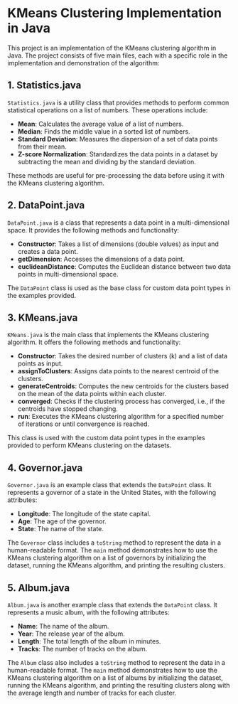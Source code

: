 # KMeans Clustering Implementation in Java

This project is an implementation of the KMeans clustering algorithm in Java. The project consists of five main files, each with a specific role in the implementation and demonstration of the algorithm:

## 1. Statistics.java

`Statistics.java` is a utility class that provides methods to perform common statistical operations on a list of numbers. These operations include:

- **Mean**: Calculates the average value of a list of numbers.
- **Median**: Finds the middle value in a sorted list of numbers.
- **Standard Deviation**: Measures the dispersion of a set of data points from their mean.
- **Z-score Normalization**: Standardizes the data points in a dataset by subtracting the mean and dividing by the standard deviation.

These methods are useful for pre-processing the data before using it with the KMeans clustering algorithm.

## 2. DataPoint.java

`DataPoint.java` is a class that represents a data point in a multi-dimensional space. It provides the following methods and functionality:

- **Constructor**: Takes a list of dimensions (double values) as input and creates a data point.
- **getDimension**: Accesses the dimensions of a data point.
- **euclideanDistance**: Computes the Euclidean distance between two data points in multi-dimensional space.

The `DataPoint` class is used as the base class for custom data point types in the examples provided.

## 3. KMeans.java

`KMeans.java` is the main class that implements the KMeans clustering algorithm. It offers the following methods and functionality:

- **Constructor**: Takes the desired number of clusters (k) and a list of data points as input.
- **assignToClusters**: Assigns data points to the nearest centroid of the clusters.
- **generateCentroids**: Computes the new centroids for the clusters based on the mean of the data points within each cluster.
- **converged**: Checks if the clustering process has converged, i.e., if the centroids have stopped changing.
- **run**: Executes the KMeans clustering algorithm for a specified number of iterations or until convergence is reached.

This class is used with the custom data point types in the examples provided to perform KMeans clustering on the datasets.

## 4. Governor.java

`Governor.java` is an example class that extends the `DataPoint` class. It represents a governor of a state in the United States, with the following attributes:

- **Longitude**: The longitude of the state capital.
- **Age**: The age of the governor.
- **State**: The name of the state.

The `Governor` class includes a `toString` method to represent the data in a human-readable format. The `main` method demonstrates how to use the KMeans clustering algorithm on a list of governors by initializing the dataset, running the KMeans algorithm, and printing the resulting clusters.

## 5. Album.java

`Album.java` is another example class that extends the `DataPoint` class. It represents a music album, with the following attributes:

- **Name**: The name of the album.
- **Year**: The release year of the album.
- **Length**: The total length of the album in minutes.
- **Tracks**: The number of tracks on the album.

The `Album` class also includes a `toString` method to represent the data in a human-readable format. The `main` method demonstrates how to use the KMeans clustering algorithm on a list of albums by initializing the dataset, running the KMeans algorithm, and printing the resulting clusters along with the average length and number of tracks for each cluster.

